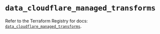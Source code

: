 # `data_cloudflare_managed_transforms`

Refer to the Terraform Registry for docs: [`data_cloudflare_managed_transforms`](https://registry.terraform.io/providers/cloudflare/cloudflare/5.6.0/docs/data-sources/managed_transforms).
